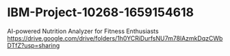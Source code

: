 # IBM-Project-10268-1659154618
AI-powered Nutrition Analyzer for Fitness Enthusiasts
https://drive.google.com/drive/folders/1h0YCRiDurfsNU7m78lAzmkDqzCWbDTfZ?usp=sharing
